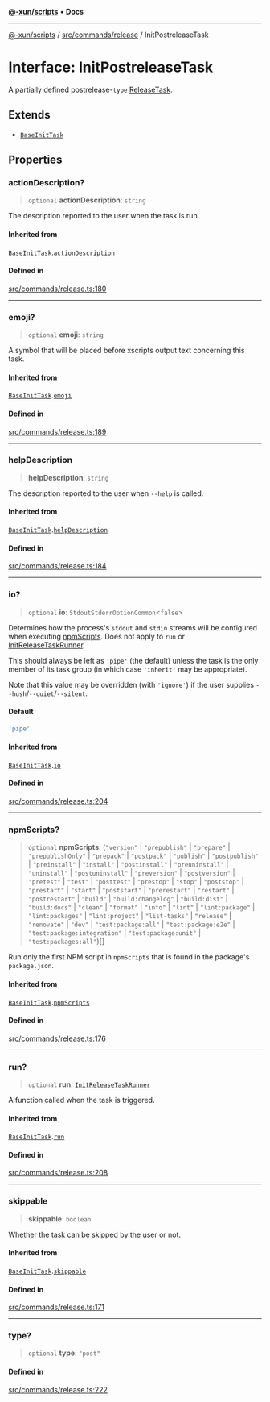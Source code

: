 [**@-xun/scripts**](../../../../README.md) • **Docs**

***

[@-xun/scripts](../../../../README.md) / [src/commands/release](../README.md) / InitPostreleaseTask

# Interface: InitPostreleaseTask

A partially defined postrelease-`type` [ReleaseTask](../type-aliases/ReleaseTask.md).

## Extends

- [`BaseInitTask`](BaseInitTask.md)

## Properties

### actionDescription?

> `optional` **actionDescription**: `string`

The description reported to the user when the task is run.

#### Inherited from

[`BaseInitTask`](BaseInitTask.md).[`actionDescription`](BaseInitTask.md#actiondescription)

#### Defined in

[src/commands/release.ts:180](https://github.com/Xunnamius/xscripts/blob/d89809b1811fb99fb24fbfe0c6960a0e087bcc27/src/commands/release.ts#L180)

***

### emoji?

> `optional` **emoji**: `string`

A symbol that will be placed before xscripts output text concerning this
task.

#### Inherited from

[`BaseInitTask`](BaseInitTask.md).[`emoji`](BaseInitTask.md#emoji)

#### Defined in

[src/commands/release.ts:189](https://github.com/Xunnamius/xscripts/blob/d89809b1811fb99fb24fbfe0c6960a0e087bcc27/src/commands/release.ts#L189)

***

### helpDescription

> **helpDescription**: `string`

The description reported to the user when `--help` is called.

#### Inherited from

[`BaseInitTask`](BaseInitTask.md).[`helpDescription`](BaseInitTask.md#helpdescription)

#### Defined in

[src/commands/release.ts:184](https://github.com/Xunnamius/xscripts/blob/d89809b1811fb99fb24fbfe0c6960a0e087bcc27/src/commands/release.ts#L184)

***

### io?

> `optional` **io**: `StdoutStderrOptionCommon`\<`false`\>

Determines how the process's `stdout` and `stdin` streams will be
configured when executing [npmScripts](BaseInitTask.md#npmscripts). Does not apply to `run` or
[InitReleaseTaskRunner](../type-aliases/InitReleaseTaskRunner.md).

This should always be left as `'pipe'` (the default) unless the task is the
only member of its task group (in which case `'inherit'` may be
appropriate).

Note that this value may be overridden (with `'ignore'`) if the user
supplies `--hush`/`--quiet`/`--silent`.

#### Default

```ts
'pipe'
```

#### Inherited from

[`BaseInitTask`](BaseInitTask.md).[`io`](BaseInitTask.md#io)

#### Defined in

[src/commands/release.ts:204](https://github.com/Xunnamius/xscripts/blob/d89809b1811fb99fb24fbfe0c6960a0e087bcc27/src/commands/release.ts#L204)

***

### npmScripts?

> `optional` **npmScripts**: (`"version"` \| `"prepublish"` \| `"prepare"` \| `"prepublishOnly"` \| `"prepack"` \| `"postpack"` \| `"publish"` \| `"postpublish"` \| `"preinstall"` \| `"install"` \| `"postinstall"` \| `"preuninstall"` \| `"uninstall"` \| `"postuninstall"` \| `"preversion"` \| `"postversion"` \| `"pretest"` \| `"test"` \| `"posttest"` \| `"prestop"` \| `"stop"` \| `"poststop"` \| `"prestart"` \| `"start"` \| `"poststart"` \| `"prerestart"` \| `"restart"` \| `"postrestart"` \| `"build"` \| `"build:changelog"` \| `"build:dist"` \| `"build:docs"` \| `"clean"` \| `"format"` \| `"info"` \| `"lint"` \| `"lint:package"` \| `"lint:packages"` \| `"lint:project"` \| `"list-tasks"` \| `"release"` \| `"renovate"` \| `"dev"` \| `"test:package:all"` \| `"test:package:e2e"` \| `"test:package:integration"` \| `"test:package:unit"` \| `"test:packages:all"`)[]

Run only the first NPM script in `npmScripts` that is found in the
package's `package.json`.

#### Inherited from

[`BaseInitTask`](BaseInitTask.md).[`npmScripts`](BaseInitTask.md#npmscripts)

#### Defined in

[src/commands/release.ts:176](https://github.com/Xunnamius/xscripts/blob/d89809b1811fb99fb24fbfe0c6960a0e087bcc27/src/commands/release.ts#L176)

***

### run?

> `optional` **run**: [`InitReleaseTaskRunner`](../type-aliases/InitReleaseTaskRunner.md)

A function called when the task is triggered.

#### Inherited from

[`BaseInitTask`](BaseInitTask.md).[`run`](BaseInitTask.md#run)

#### Defined in

[src/commands/release.ts:208](https://github.com/Xunnamius/xscripts/blob/d89809b1811fb99fb24fbfe0c6960a0e087bcc27/src/commands/release.ts#L208)

***

### skippable

> **skippable**: `boolean`

Whether the task can be skipped by the user or not.

#### Inherited from

[`BaseInitTask`](BaseInitTask.md).[`skippable`](BaseInitTask.md#skippable)

#### Defined in

[src/commands/release.ts:171](https://github.com/Xunnamius/xscripts/blob/d89809b1811fb99fb24fbfe0c6960a0e087bcc27/src/commands/release.ts#L171)

***

### type?

> `optional` **type**: `"post"`

#### Defined in

[src/commands/release.ts:222](https://github.com/Xunnamius/xscripts/blob/d89809b1811fb99fb24fbfe0c6960a0e087bcc27/src/commands/release.ts#L222)
